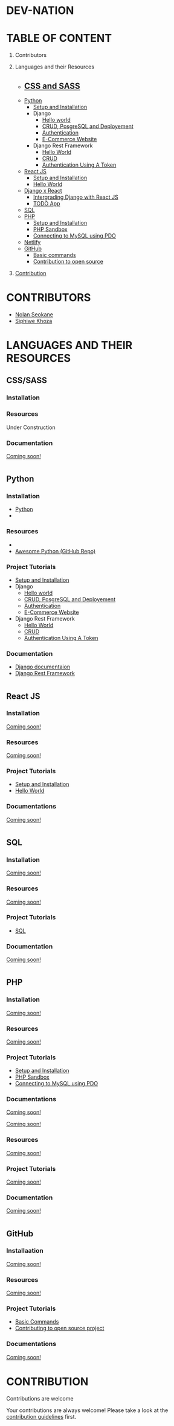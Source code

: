 # **DEV-NATION**

# **TABLE OF CONTENT**

1. Contributors
2. Languages and their Resources

   - [CSS and SASS](cssandsass/README.md)
     - 
   - [Python](python/README.md)
     - [Setup and Installation](python/setup.md)
     - Django
       - [Hello world](python/django/first_app/HelloWorld.md)
       - [CRUD, PosgreSQL and Deployement](python/django/CRUD/crud.md)
       - [Authentication](python/django/authenticating/auth.md)
       - [E-Commerce Website](python/django/e-commerce/e-com.md)
     - Django Rest Framework
       - [Hello World](python/DRF/hello/helloworld.md)
       - [CRUD](python/DRF/CRUD/crud.md)
       - [Authentication Using A Token](python/DRF/authenticating/auth.md)
   - [React JS](reactjs/README.md)
     - [Setup and Installation](reactjs/setup.md)
     - [Hello World](reactjs/frontend/README.md)
   - [Django x React](djangoandreactjs/README.md)
     - [Intergrading Django with React JS](djangoandreactjs/README.md)
     - [TODO App](djangoandreactjs/README.md)
   - [SQL](sql/README.md)
   - [PHP](php/README.md)
     - [Setup and Installation](php/setup.md)
     - [PHP Sandbox](php/phpsandbox/README.md)
     - [Connecting to MySQL using PDO](php/pdo/README.md)
   - [Netlify](netlify/README.md)
   - [GitHub](github/README.md)
     - [Basic commands](github/BasicCommands.md)
     - [Contribution to open source](github/CONTRIBUTE.md)

3. [Contribution](github/CONTRIBUTE.md)

#

# **CONTRIBUTORS**

- [Nolan Seokane](https://github.com/nseokaneJHB)
- [Siphiwe Khoza](https://github.com/Qamar30)

#

# **LANGUAGES AND THEIR RESOURCES**

## **CSS/SASS**




### **Installation**




### **Resources**

Under Construction


### **Documentation**

[Coming soon!]()

#

## **Python**



### **Installation**

- [Python]()
-

### **Resources**

- 
- [Awesome Python (GitHub Repo)](https://github.com/vinta/awesome-python/blob/master/README.md)

### **Project Tutorials**

- [Setup and Installation](python/setup.md)
- Django
  - [Hello world](python/django/first_app/HelloWorld.md)
  - [CRUD, PosgreSQL and Deployement](python/django/CRUD/crud.md)
  - [Authentication](python/django/authenticating/auth.md)
  - [E-Commerce Website](python/django/e-commerce/e-com.md)
- Django Rest Framework
  - [Hello World](python/DRF/hello/helloworld.md)
  - [CRUD](python/DRF/CRUD/crud.md)
  - [Authentication Using A Token](python/DRF/authenticating/auth.md)

### **Documentation**

- [Django documentaion](https://docs.djangoproject.com/en/3.1/)
- [Django Rest Framework](https://www.django-rest-framework.org/)


#

## **React JS**



### **Installation**

[Coming soon!]()

### **Resources**

[Coming soon!]()

### **Project Tutorials**

- [Setup and Installation](reactjs/setup.md)
- [Hello World](reactjs/frontend/README.md)

### **Documentations**

[Coming soon!]()

#

## **SQL**



### **Installation**

[Coming soon!]()

### **Resources**

[Coming soon!]()

### **Project Tutorials**

- [SQL](sql/README.md)

### **Documentation**

[Coming soon!]()

#

## **PHP**



### **Installation**

[Coming soon!]()

### **Resources**

[Coming soon!]()

### **Project Tutorials**

- [Setup and Installation](php/setup.md)
- [PHP Sandbox](php/phpsandbox/README.md)
- [Connecting to MySQL using PDO](php/pdo/README.md)

### **Documentations**

[Coming soon!]()


[Coming soon!]()

### **Resources**

[Coming soon!]()

### **Project Tutorials**

[Coming soon!]()

### **Documentation**

[Coming soon!]()

#

## **GitHub**


### **Installaation**

[Coming soon!]()

### **Resources**

[Coming soon!]()

### **Project Tutorials**

- [Basic Commands](github/commands/BasicCommands.md)
- [Contributing to open source project](github/contribute/CONTRIBUTE.md)

### **Documentations**

[Coming soon!]()

#

# **CONTRIBUTION**

Contributions are welcome

Your contributions are always welcome! Please take a look at the [contribution guidelines](contributionguidlines.md) first.
